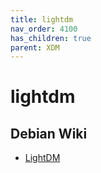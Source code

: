 ```yaml
---
title: lightdm
nav_order: 4100
has_children: true
parent: XDM
---
```



# lightdm


## Debian Wiki

* [LightDM](https://wiki.debian.org/LightDM)
